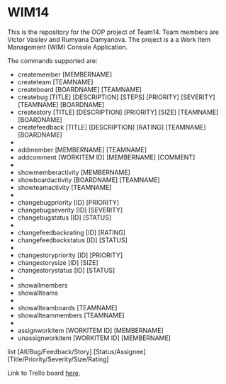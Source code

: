 # WIM14
This is the repository for the OOP project of Team14. Team members are Victor Vasilev and Rumyana Damyanova. The project is a a Work Item Management (WIM) Console Application.

The commands supported are: 
- createmember [MEMBERNAME]
- createteam [TEAMNAME]
- createboard [BOARDNAME] [TEAMNAME]
- createbug [TITLE] [DESCRIPTION] [STEPS] [PRIORITY] [SEVERITY] [TEAMNAME] [BOARDNAME]
- createstory [TITLE] [DESCRIPTION] [PRIORITY] [SIZE] [TEAMNAME] [BOARDNAME]
- createfeedback [TITLE] [DESCRIPTION] [RATING] [TEAMNAME] [BOARDNAME]
- 
- addmember [MEMBERNAME] [TEAMNAME]
- addcomment [WORKITEM ID] [MEMBERNAME] [COMMENT]
- 
- showmemberactivity [MEMBERNAME]
- showboardactivity [BOARDNAME] [TEAMNAME]
- showteamactivity [TEAMNAME]
- 
- changebugpriority [ID] [PRIORITY]
- changebugseverity [ID] [SEVERITY]
- changebugstatus [ID] [STATUS]
- 
- changefeedbackrating [ID] [RATING]
- changefeedbackstatus [ID] [STATUS]
- 
- changestorypriority [ID] [PRIORITY]
- changestorysize [ID] [SIZE]
- changestorystatus [ID] [STATUS]
- 
- showallmembers
- showallteams
- 
- showallteamboards [TEAMNAME]
- showallteammembers [TEAMNAME]
- 
- assignworkitem [WORKITEM ID] [MEMBERNAME]
- unassignworkitem [WORKITEM ID] [MEMBERNAME]


list [All/Bug/Feedback/Story] [Status/Assignee] [Title/Priority/Severity/Size/Rating]

Link to Trello board [here](https://trello.com/b/cS2mxTCL).



